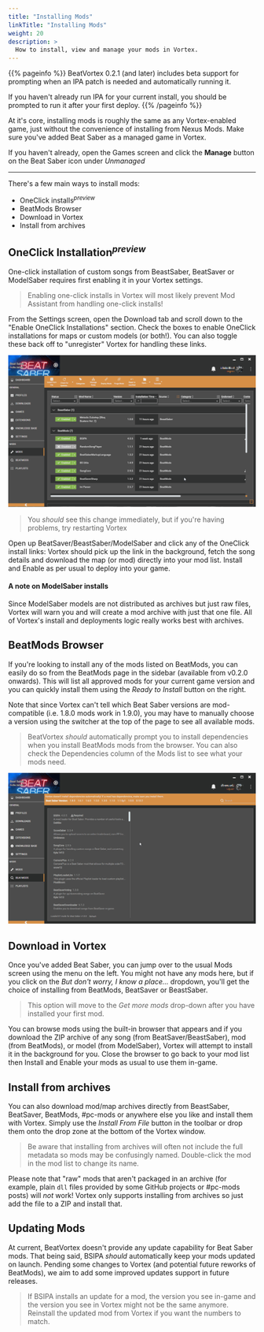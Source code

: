 ```yaml
---
title: "Installing Mods"
linkTitle: "Installing Mods"
weight: 20
description: >
  How to install, view and manage your mods in Vortex.
---
```




{{% pageinfo %}}
BeatVortex 0.2.1 (and later) includes beta support for prompting when an IPA patch is needed and automatically running it.

If you haven't already run IPA for your current install, you should be prompted to run it after your first deploy.
{{% /pageinfo %}}

At it's core, installing mods is roughly the same as any Vortex-enabled game, just without the convenience of installing from Nexus Mods. Make sure you've added Beat Saber as a managed game in Vortex.

If you haven't already, open the Games screen and click the **Manage** button on the Beat Saber icon under *Unmanaged*

---

There's a few main ways to install mods:

- OneClick installs<sup>*preview*</sup> 
- BeatMods Browser
- Download in Vortex
- Install from archives

## OneClick Installation<sup>*preview*</sup>

One-click installation of custom songs from BeastSaber, BeatSaver or ModelSaber requires first enabling it in your Vortex settings.

> Enabling one-click installs in Vortex will most likely prevent Mod Assistant from handling one-click installs!

From the Settings screen, open the Download tab and scroll down to the "Enable OneClick Installations" section. Check the boxes to enable OneClick installations for maps or custom models (or both!). You can also toggle these back off to "unregister" Vortex for handling these links.

![installation process][enableOCI]

[enableOCI]: /enableOCI.gif
[beatModsInstall]: /installBeatMods.gif

> You *should* see this change immediately, but if you're having problems, try restarting Vortex

Open up BeatSaver/BeastSaber/ModelSaber and click any of the OneClick install links: Vortex should pick up the link in the background, fetch the song details and download the map (or mod) directly into your mod list. Install and Enable as per usual to deploy into your game.

#### A note on ModelSaber installs

Since ModelSaber models are not distributed as archives but just raw files, Vortex will warn you and will create a mod archive with just that one file. All of Vortex's install and deployments logic really works best with archives.

## BeatMods Browser

If you're looking to install any of the mods listed on BeatMods, you can easily do so from the BeatMods page in the sidebar (available from v0.2.0 onwards). This will list all approved mods for your current game version and you can quickly install them using the *Ready to Install* button on the right.

Note that since Vortex can't tell which Beat Saber versions are mod-compatible (i.e. 1.8.0 mods work in 1.9.0), you may have to manually choose a version using the switcher at the top of the page to see all available mods.

> BeatVortex *should* automatically prompt you to install dependencies when you install BeatMods mods from the browser. You can also check the Dependencies column of the Mods list to see what your mods need.

![beatmods installation][beatModsInstall]

## Download in Vortex

Once you've added Beat Saber, you can jump over to the usual Mods screen using the menu on the left. You might not have any mods here, but if you click on the *But don't worry, I know a place...* dropdown, you'll get the choice of installing from BeatMods, BeatSaver or BeastSaber.

> This option will move to the *Get more mods* drop-down after you have installed your first mod.

You can browse mods using the built-in browser that appears and if you download the ZIP archive of any song (from BeatSaver/BeastSaber), mod (from BeatMods), or model (from ModelSaber), Vortex will attempt to install it in the background for you. Close the browser to go back to your mod list then Install and Enable your mods as usual to use them in-game.

## Install from archives

You can also download mod/map archives directly from BeastSaber, BeatSaver, BeatMods, #pc-mods or anywhere else you like and install them with Vortex. Simply use the *Install From File* button in the toolbar or drop them onto the drop zone at the bottom of the Vortex window.

> Be aware that installing from archives will often not include the full metadata so mods may be confusingly named. Double-click the mod in the mod list to change its name.

Please note that "raw" mods that aren't packaged in an archive (for example, plain `dll` files provided by some GitHub projects or #pc-mods posts) will *not* work! Vortex only supports installing from archives so just add the file to a ZIP and install that.

## Updating Mods

At current, BeatVortex doesn't provide any update capability for Beat Saber mods. That being said, BSIPA *should* automatically keep your mods updated on launch. Pending some changes to Vortex (and potential future reworks of BeatMods), we aim to add some improved updates support in future releases.

> If BSIPA installs an update for a mod, the version you see in-game and the version you see in Vortex might not be the same anymore. Reinstall the updated mod from Vortex if you want the numbers to match.

